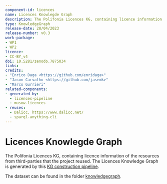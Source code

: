 ```yaml
---
component-id: licences
name: Licences Knowlegde Graph
description: The Polifonia Licences KG, containing licence information of the resources from third-parties that the project reused.
type: KnowledgeGraph
release-date: 28/04/2023
release-number: v0.3
work-package: 
- WP1
- WP2
licence:
- CC-BY_v4
doi: 10.5281/zenodo.7875034
links:
credits:
- "Enrico Daga <https://github.com/enridaga>"
- "Jason Carvalho <https://github.com/jasemk>"
- "Marco Gurrieri"
related-components:
- generated-by:
  - licences-pipeline
  - musow-licences
- reuses:
  - Dalicc, https://www.dalicc.net/
  - sparql-anything-cli
---
```

# Licences Knowlegde Graph

The Polifonia Licences KG, containing licence information of the resources from third-parties that the project reused.
The Licences Knowledge Graph is generated by this [KG construction pipeline](Pipeline.md).

The dataset can be found in the folder [knowledgegraph](knowledgegraph).


